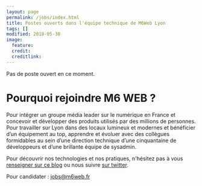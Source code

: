 ```yaml
---
layout: page
permalink: /jobs/index.html
title: Postes ouverts dans l'équipe technique de M6Web Lyon
tags: []
modified: 2018-05-30
image:
  feature: 
  credit: 
  creditlink: 
---
```


Pas de poste ouvert en ce moment.

# Pourquoi rejoindre M6 WEB ?

Pour intégrer un groupe média leader sur le numérique en France et concevoir et développer des produits utilisés par des millions de personnes. Pour travailler sur Lyon dans des locaux lumineux et modernes et bénéficier d’un équipement au top,
apprendre et évoluer avec des collègues formidables au sein d’une direction technique d’une cinquantaine de développeurs et d’une brillante équipe de sysadmin.

Pour découvrir nos technologies et nos pratiques, n'hésitez pas à vous [renseigner sur ce blog](http://tech.m6web.fr/) ou nous suivre [sur twitter](https://twitter.com/TechM6Web).

Pour candidater : [jobs@m6web.fr](mailto:jobs@m6web.fr)
